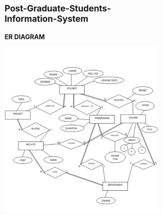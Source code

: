 # Post-Graduate-Students-Information-System
## ER DIAGRAM
![ER DIAGRAM](https://github.com/PrinceRajRoy/Post-Graduate-Students-Information-System/blob/master/ER%20Diagram.png)

